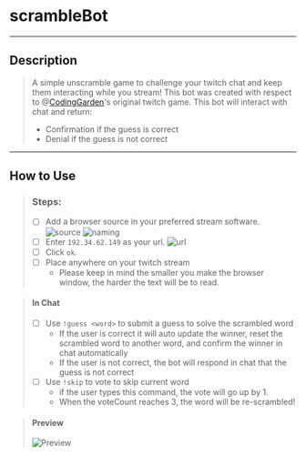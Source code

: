 # scrambleBot
---

## Description
> A simple unscramble game to challenge your twitch chat and keep them interacting while you stream!
> This bot was created with respect to @[CodingGarden](https://github.com/CodingGarden/coding-improv/tree/master/episode_005)'s original twitch game. 
> This bot will interact with chat and return: 
> - Confirmation if the guess is correct
> - Denial if the guess is not correct
---

## How to Use

> ### Steps:
>  - [ ] Add a browser source in your preferred stream software.
>  ![source](https://i.imgur.com/yMMNUA3.png)
>  ![naming](https://i.imgur.com/vWyWMpd.png)
>  - [ ] Enter ```192.34.62.149``` as your url.
>  ![url](https://i.imgur.com/0p3cxWE.png)  
>  - [ ] Click ```ok```.
>  - [ ] Place anywhere on your twitch stream
>     - Please keep in mind the smaller you make the browser window, the harder the text will be to read.

> #### In Chat
> - [ ] Use ```!guess <word>``` to submit a guess to solve the scrambled word
>   - If the user is correct it will auto update the winner, reset the scrambled word to another word, and confirm the winner in chat automatically
>   - If the user is not correct, the bot will respond in chat that the guess is not correct
> - [ ] Use ```!skip``` to vote to skip current word
>   - if  the user types this command, the vote will go up by 1. 
>   - When the voteCount reaches 3, the word will be re-scrambled!

> #### Preview
> ![Preview](https://vimeo.com/523302093)

